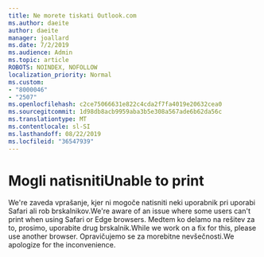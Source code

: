 ```yaml
---
title: Ne morete tiskati Outlook.com
ms.author: daeite
author: daeite
manager: joallard
ms.date: 7/2/2019
ms.audience: Admin
ms.topic: article
ROBOTS: NOINDEX, NOFOLLOW
localization_priority: Normal
ms.custom:
- "8000046"
- "2507"
ms.openlocfilehash: c2ce75066631e822c4cda2f7fa4019e20632cea0
ms.sourcegitcommit: 1d98db8acb9959aba3b5e308a567ade6b62da56c
ms.translationtype: MT
ms.contentlocale: sl-SI
ms.lasthandoff: 08/22/2019
ms.locfileid: "36547939"
---
```

# <a name="unable-to-print"></a><span data-ttu-id="27b40-102">Mogli natisniti</span><span class="sxs-lookup"><span data-stu-id="27b40-102">Unable to print</span></span>

<span data-ttu-id="27b40-103">We're zaveda vprašanje, kjer ni mogoče natisniti neki uporabnik pri uporabi Safari ali rob brskalnikov.</span><span class="sxs-lookup"><span data-stu-id="27b40-103">We're aware of an issue where some users can't print when using Safari or Edge browsers.</span></span> <span data-ttu-id="27b40-104">Medtem ko delamo na rešitev za to, prosimo, uporabite drug brskalnik.</span><span class="sxs-lookup"><span data-stu-id="27b40-104">While we work on a fix for this, please use another browser.</span></span> <span data-ttu-id="27b40-105">Opravičujemo se za morebitne nevšečnosti.</span><span class="sxs-lookup"><span data-stu-id="27b40-105">We apologize for the inconvenience.</span></span>